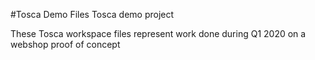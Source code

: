 #Tosca Demo Files
Tosca demo project


These Tosca workspace files represent work done during Q1 2020 on a webshop proof of concept
